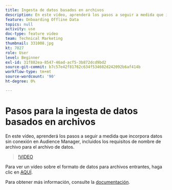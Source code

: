 ```yaml
---
title: Ingesta de datos basados en archivos
description: En este vídeo, aprenderá los pasos a seguir a medida que incorpora datos sin conexión en Audience Manager, incluidos los requisitos de nombre de archivo para el archivo de datos.
feature: Onboarding Offline Data
topics: null
activity: use
doc-type: feature video
team: Technical Marketing
thumbnail: 331008.jpg
kt: 7027
role: User
level: Beginner
exl-id: 31f882ea-8547-46ad-acf5-3b872dcd9bd2
source-git-commit: b7c57e42f81762c634f534602d242092b6af414b
workflow-type: tm+mt
source-wordcount: '90'
ht-degree: 0%

---
```


# Pasos para la ingesta de datos basados en archivos

En este vídeo, aprenderá los pasos a seguir a medida que incorpora datos sin conexión en Audience Manager, incluidos los requisitos de nombre de archivo para el archivo de datos.

>[!VIDEO](https://video.tv.adobe.com/v/331008/?quality=12&learn=on)

Para ver un vídeo sobre el formato de datos para archivos entrantes, haga clic en [AQUÍ](formatting-and-ingesting-file-based-data.md).

Para obtener más información, consulte la [documentación](https://experienceleague.adobe.com/docs/audience-manager/user-guide/implementation-integration-guides/sending-audience-data/batch-data-transfer-process/inbound-s3-filenames.html).
